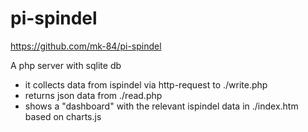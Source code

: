 # pi-spindel

https://github.com/mk-84/pi-spindel

A php server with sqlite db
- it collects data from ispindel via http-request to ./write.php
- returns json data from ./read.php
- shows a "dashboard" with the relevant ispindel data in ./index.htm based on charts.js
